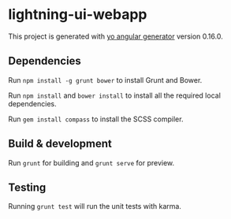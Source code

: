 # lightning-ui-webapp

This project is generated with [yo angular generator](https://github.com/yeoman/generator-angular)
version 0.16.0.

## Dependencies

Run `npm install -g grunt bower` to install Grunt and Bower.

Run `npm install` and `bower install` to install all the required local dependencies.

Run `gem install compass` to install the SCSS compiler.

## Build & development

Run `grunt` for building and `grunt serve` for preview.

## Testing

Running `grunt test` will run the unit tests with karma.
